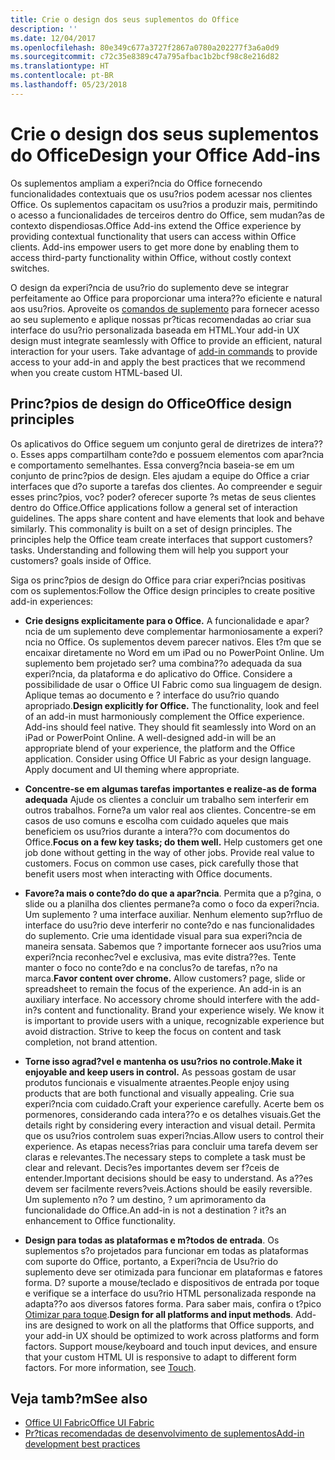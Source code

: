 ```yaml
---
title: Crie o design dos seus suplementos do Office
description: ''
ms.date: 12/04/2017
ms.openlocfilehash: 80e349c677a3727f2867a0780a202277f3a6a0d9
ms.sourcegitcommit: c72c35e8389c47a795afbac1b2bcf98c8e216d82
ms.translationtype: HT
ms.contentlocale: pt-BR
ms.lasthandoff: 05/23/2018
---
```

# <a name="design-your-office-add-ins"></a><span data-ttu-id="c8173-102">Crie o design dos seus suplementos do Office</span><span class="sxs-lookup"><span data-stu-id="c8173-102">Design your Office Add-ins</span></span>

<span data-ttu-id="c8173-p101">Os suplementos ampliam a experi?ncia do Office fornecendo funcionalidades contextuais que os usu?rios podem acessar nos clientes Office. Os suplementos capacitam os usu?rios a produzir mais, permitindo o acesso a funcionalidades de terceiros dentro do Office, sem mudan?as de contexto dispendiosas.</span><span class="sxs-lookup"><span data-stu-id="c8173-p101">Office Add-ins extend the Office experience by providing contextual functionality that users can access within Office clients. Add-ins empower users to get more done by enabling them to access third-party functionality within Office, without costly context switches.</span></span> 

<span data-ttu-id="c8173-p102">O design da experi?ncia de usu?rio do suplemento deve se integrar perfeitamente ao Office para proporcionar uma intera??o eficiente e natural aos usu?rios. Aproveite os [comandos de suplemento](add-in-commands.md) para fornecer acesso ao seu suplemento e aplique nossas pr?ticas recomendadas ao criar sua interface do usu?rio personalizada baseada em HTML.</span><span class="sxs-lookup"><span data-stu-id="c8173-p102">Your add-in UX design must integrate seamlessly with Office to provide an efficient, natural interaction for your users. Take advantage of [add-in commands](add-in-commands.md) to provide access to your add-in and apply the best practices that we recommend when you create custom HTML-based UI.</span></span>

## <a name="office-design-principles"></a><span data-ttu-id="c8173-107">Princ?pios de design do Office</span><span class="sxs-lookup"><span data-stu-id="c8173-107">Office design principles</span></span>

<span data-ttu-id="c8173-p103">Os aplicativos do Office seguem um conjunto geral de diretrizes de intera??o. Esses apps compartilham conte?do e possuem elementos com apar?ncia e comportamento semelhantes. Essa converg?ncia baseia-se em um conjunto de princ?pios de design. Eles ajudam a equipe do Office a criar interfaces que d?o suporte a tarefas dos clientes. Ao compreender e seguir esses princ?pios, voc? poder? oferecer suporte ?s metas de seus clientes dentro do Office.</span><span class="sxs-lookup"><span data-stu-id="c8173-p103">Office applications follow a general set of interaction guidelines. The apps share content and have elements that look and behave similarly. This commonality is built on a set of design principles. The principles help the Office team create interfaces that support customers? tasks. Understanding and following them will help you support your customers? goals inside of Office.</span></span>

<span data-ttu-id="c8173-113">Siga os princ?pios de design do Office para criar experi?ncias positivas com os suplementos:</span><span class="sxs-lookup"><span data-stu-id="c8173-113">Follow the Office design principles to create positive add-in experiences:</span></span>

- <span data-ttu-id="c8173-p104">**Crie designs explicitamente para o Office.** A funcionalidade e apar?ncia de um suplemento deve complementar harmoniosamente a experi?ncia no Office. Os suplementos devem parecer nativos. Eles t?m que se encaixar diretamente no Word em um iPad ou no PowerPoint Online. Um suplemento bem projetado ser? uma combina??o adequada da sua experi?ncia, da plataforma e do aplicativo do Office. Considere a possibilidade de usar o Office UI Fabric como sua linguagem de design. Aplique temas ao documento e ? interface do usu?rio quando apropriado.</span><span class="sxs-lookup"><span data-stu-id="c8173-p104">**Design explicitly for Office.** The functionality, look and feel of an add-in must harmoniously complement the Office experience. Add-ins should feel native. They should fit seamlessly into Word on an iPad or PowerPoint Online. A well-designed add-in will be an appropriate blend of your experience, the platform and the Office application. Consider using Office UI Fabric as your design language. Apply document and UI theming where appropriate.</span></span>

- <span data-ttu-id="c8173-p105">**Concentre-se em algumas tarefas importantes e realize-as de forma adequada** Ajude os clientes a concluir um trabalho sem interferir em outros trabalhos. Forne?a um valor real aos clientes. Concentre-se em casos de uso comuns e escolha com cuidado aqueles que mais beneficiem os usu?rios durante a intera??o com documentos do Office.</span><span class="sxs-lookup"><span data-stu-id="c8173-p105">**Focus on a few key tasks; do them well.** Help customers get one job done without getting in the way of other jobs. Provide real value to customers. Focus on common use cases, pick carefully those that benefit users most when interacting with Office documents.</span></span>

- <span data-ttu-id="c8173-p106">**Favore?a mais o conte?do do que a apar?ncia**. Permita que a p?gina, o slide ou a planilha dos clientes permane?a como o foco da experi?ncia. Um suplemento ? uma interface auxiliar. Nenhum elemento sup?rfluo de interface do usu?rio deve interferir no conte?do e nas funcionalidades do suplemento. Crie uma identidade visual para sua experi?ncia de maneira sensata. Sabemos que ? importante fornecer aos usu?rios uma experi?ncia reconhec?vel e exclusiva, mas evite distra??es. Tente manter o foco no conte?do e na conclus?o de tarefas, n?o na marca.</span><span class="sxs-lookup"><span data-stu-id="c8173-p106">**Favor content over chrome.** Allow customers? page, slide or spreadsheet to remain the focus of the experience. An add-in is an auxiliary interface. No accessory chrome should interfere with the add-in?s content and functionality. Brand your experience wisely. We know it is important to provide users with a unique, recognizable experience but avoid distraction. Strive to keep the focus on content and task completion, not brand attention.</span></span>

- <span data-ttu-id="c8173-132">**Torne isso agrad?vel e mantenha os usu?rios no controle.**</span><span class="sxs-lookup"><span data-stu-id="c8173-132">**Make it enjoyable and keep users in control.**</span></span> <span data-ttu-id="c8173-133">As pessoas gostam de usar produtos funcionais e visualmente atraentes.</span><span class="sxs-lookup"><span data-stu-id="c8173-133">People enjoy using products that are both functional and visually appealing.</span></span> <span data-ttu-id="c8173-134">Crie sua experi?ncia com cuidado.</span><span class="sxs-lookup"><span data-stu-id="c8173-134">Craft your experience carefully.</span></span> <span data-ttu-id="c8173-135">Acerte bem os pormenores, considerando cada intera??o e os detalhes visuais.</span><span class="sxs-lookup"><span data-stu-id="c8173-135">Get the details right by considering every interaction and visual detail.</span></span> <span data-ttu-id="c8173-136">Permita que os usu?rios controlem suas experi?ncias.</span><span class="sxs-lookup"><span data-stu-id="c8173-136">Allow users to control their experience.</span></span> <span data-ttu-id="c8173-137">As etapas necess?rias para concluir uma tarefa devem ser claras e relevantes.</span><span class="sxs-lookup"><span data-stu-id="c8173-137">The necessary steps to complete a task must be clear and relevant.</span></span> <span data-ttu-id="c8173-138">Decis?es importantes devem ser f?ceis de entender.</span><span class="sxs-lookup"><span data-stu-id="c8173-138">Important decisions should be easy to understand.</span></span> <span data-ttu-id="c8173-139">As a??es devem ser facilmente revers?veis.</span><span class="sxs-lookup"><span data-stu-id="c8173-139">Actions should be easily reversible.</span></span> <span data-ttu-id="c8173-140">Um suplemento n?o ? um destino, ? um aprimoramento da funcionalidade do Office.</span><span class="sxs-lookup"><span data-stu-id="c8173-140">An add-in is not a destination ? it?s an enhancement to Office functionality.</span></span>

- <span data-ttu-id="c8173-p108">**Design para todas as plataformas e m?todos de entrada**. Os suplementos s?o projetados para funcionar em todas as plataformas com suporte do Office, portanto, a Experi?ncia de Usu?rio do suplemento deve ser otimizada para funcionar em plataformas e fatores forma. D? suporte a mouse/teclado e dispositivos de entrada por toque e verifique se a interface do usu?rio HTML personalizada responde na adapta??o aos diversos fatores forma. Para saber mais, confira o t?pico [Otimizar para toque](../concepts/add-in-development-best-practices.md#optimize-for-touch).</span><span class="sxs-lookup"><span data-stu-id="c8173-p108">**Design for all platforms and input methods**. Add-ins are designed to work on all the platforms that Office supports, and your add-in UX should be optimized to work across platforms and form factors. Support mouse/keyboard and touch input devices, and ensure that your custom HTML UI is responsive to adapt to different form factors. For more information, see [Touch](../concepts/add-in-development-best-practices.md#optimize-for-touch).</span></span> 

## <a name="see-also"></a><span data-ttu-id="c8173-145">Veja tamb?m</span><span class="sxs-lookup"><span data-stu-id="c8173-145">See also</span></span>
- [<span data-ttu-id="c8173-146">Office UI Fabric</span><span class="sxs-lookup"><span data-stu-id="c8173-146">Office UI Fabric</span></span>](https://dev.office.com/fabric) 
- [<span data-ttu-id="c8173-147">Pr?ticas recomendadas de desenvolvimento de suplementos</span><span class="sxs-lookup"><span data-stu-id="c8173-147">Add-in development best practices</span></span>](../concepts/add-in-development-best-practices.md)

